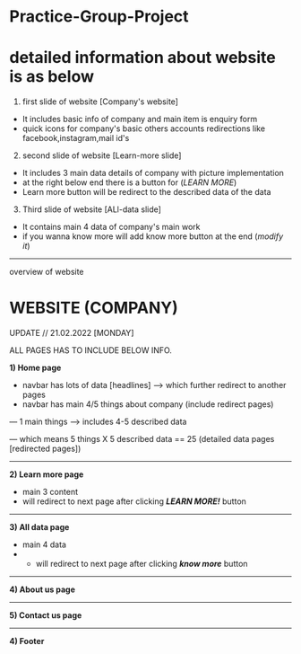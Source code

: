 # Practice-Group-Project

# detailed information about website is as below

1) first slide of website [Company's website]

- It includes basic info of company and main item is enquiry form
- quick icons for company's basic others accounts redirections like facebook,instagram,mail id's


2) second slide of website [Learn-more slide]

- It includes 3 main data details of company with picture implementation
- at the right below end there is a button for (*LEARN MORE*)
- Learn more button will be redirect to the described data of the data


3) Third slide of website [ALl-data slide]

- It contains main 4 data of company's main work
- if you wanna know more will add know more button at the end (*modify it*)

---------------------------------------------------------------------------
overview of website
# WEBSITE (COMPANY)

UPDATE // 21.02.2022 [MONDAY]

ALL PAGES HAS TO  INCLUDE BELOW INFO.

**1) Home page**

- navbar has lots of data [headlines] —> which further redirect to another pages
- navbar has main 4/5 things about company (include redirect pages)

— 1 main things —> includes 4-5 described data

— which means 5 things X 5 described data == 25  (detailed data pages [redirected pages])

---

**2) Learn more page**

- main 3 content
- will redirect to next page after clicking ***LEARN MORE!*** button

---

**3) All data page**

- main 4 data
- - will redirect to next page after clicking ***know more*** button

---

**4) About us page**

---

**5) Contact us page**

---

**4) Footer**
